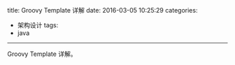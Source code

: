 title: Groovy Template 详解
date: 2016-03-05 10:25:29
categories: 
- 架构设计
tags: 
- java

---

Groovy Template 详解。
<!-- more -->
